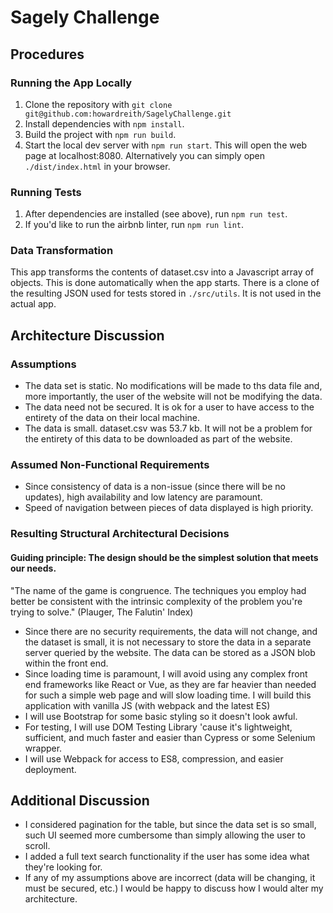 # Sagely Challenge

## Procedures

### Running the App Locally

1. Clone the repository with `git clone git@github.com:howardreith/SagelyChallenge.git`
2. Install dependencies with `npm install`.
3. Build the project with `npm run build`.
4. Start the local dev server with `npm run start`. This will open the web page
at localhost:8080. Alternatively you can simply open `./dist/index.html` in your browser.

### Running Tests

1. After dependencies are installed (see above), run `npm run test`.
2. If you'd like to run the airbnb linter, run `npm run lint`.

### Data Transformation

This app transforms the contents of dataset.csv into a Javascript array of objects.
This is done automatically when the app starts. There is a clone of the resulting JSON 
used for tests stored in `./src/utils`. It is not used in the actual app.

## Architecture Discussion

### Assumptions

- The data set is static. No modifications will be made to ths data file and, more importantly, the user of the website will not be modifying the data.
- The data need not be secured. It is ok for a user to have access to the entirety of the data on their local machine.
- The data is small. dataset.csv was 53.7 kb. It will not be a problem for the entirety of this data to be downloaded as part of the website.

### Assumed Non-Functional Requirements

- Since consistency of data is a non-issue (since there will be no updates), high availability and low latency are paramount.
- Speed of navigation between pieces of data displayed is high priority.

### Resulting Structural Architectural Decisions

#### Guiding principle: The design should be the simplest solution that meets our needs.

"The name of the game is congruence. The techniques you employ had better be consistent with the intrinsic complexity of the problem you're trying to solve." (Plauger, The Falutin' Index)

- Since there are no security requirements, the data will not change, and the dataset is small, it is not necessary to store the data in a separate server queried by the website. The data can be stored as a JSON blob within the front end.
- Since loading time is paramount, I will avoid using any complex front end frameworks like React or Vue, as they are far heavier than needed for such a simple web page and will slow loading time. I will build this application with vanilla JS (with webpack and the latest ES)
- I will use Bootstrap for some basic styling so it doesn't look awful.
- For testing, I will use DOM Testing Library 'cause it's lightweight, sufficient, and much faster and easier than Cypress or some Selenium wrapper.
- I will use Webpack for access to ES8, compression, and easier deployment.

## Additional Discussion

- I considered pagination for the table, but since the data set is so small,
such UI seemed more cumbersome than simply allowing the user to scroll.
- I added a full text search functionality if the user has some idea what they're
looking for.
- If any of my assumptions above are incorrect (data will be changing, it must be secured, etc.)
I would be happy to discuss how I would alter my architecture.